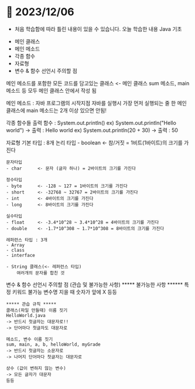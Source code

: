 # 📅 2023/12/06

* 처음 학습함에 따라 틀린 내용이 있을 수 있습니다.
오늘 학습한 내용
Java 기초

- 메인 클래스
- 메인 메소드
- 각종 함수
- 자료형
- 변수 & 함수 선언시 주의할 점

메인 메소드를 포함한 모든 코드를 담고있는 클래스 <- 메인 클래스
	sum 메소드, main 메소드 등 모두 메인 클래스 안에서 작성 됨

메인 메소드 : 자바 프로그램의 시작지점
	자바를 실행시 가장 먼저 실행되는 줄
	한 메인 클래스에 main 메소드는 2개 이상 있으면 안됨!

각종 함수들
	출력 함수 : System.out.println()
	ex) System.out.println("Hello world") -> 출력 : Hello world
	ex) System.out.println(20 + 30) -> 출력 : 50

자료형
	기본 타입 : 8개
	논리 타입
	- boolean 	<- 참/거짓 = 1비트(1바이트)의 크기를 가진다
	
	문자타입
	- char 		<- 문자 (글자 하나) = 2바이트의 크기를 가진다
	
	정수타입
	- byte 		<- -128 ~ 127 = 1바이트의 크기를 가진다
	- short		<- -32768 ~ 32767 = 2바이트의 크기를 가진다
	- int		<- 4바이트의 크기를 가진다 
	- long		<- 8바이트의 크기를 가진다
	
	실수타입
	- float		<- -3.4*10^28 ~ 3.4*10^28 = 4바이트의 크기를 가진다
	- double	<- -1.7*10^308 ~ 1.7*10^308 = 8바이트의 크기를 가진다
	
	레퍼런스 타입 : 3개
	- Array
	- class
	- interface

	- String 클래스(<- 레퍼런스 타입)
		여러개의 문자를 합친 것

변수 & 함수 선언시 주의할 점 (관습 및 불가능한 사항)
	***** 불가능한 사항 ******
	특정 키워드 불가능
	변수명 지을 때 숫자가 앞에 X
	등등

	***** 관습 규칙 *****
	클래스(파일 만들때) 이름 짓기
	HelloWorld.java 
	-> 반드시 첫글자는 대문자로!!
	-> 단어마다 첫글자도 대문자로

	메소드, 변수 이름 짓기
	sum, main, a, b, helloWorld, myGrade
	-> 반드시 첫글자는 소문자로
	-> 나머지 단어마다 첫글자는 대문자로

	상수 (값이 변하지 않는 변수)
	-> 모든 글자가 대문자
	등등
